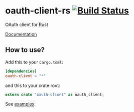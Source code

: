 # oauth-client-rs [![Build Status](https://travis-ci.org/gifnksm/oauth-client-rs.svg)](https://travis-ci.org/gifnksm/oauth-client-rs)

OAuth client for Rust

[Documentation](https://gifnksm.github.io/oauth-client-rs)

## How to use?

Add this to your `Cargo.toml`:

```toml
[dependencies]
oauth-client = "*"
```

and this to your crate root:

```rust
extern crate "oauth-client" as oauth_client;
```

See [examples](./examples).
